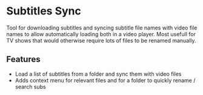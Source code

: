 # Subtitles Sync

Tool for downloading subtitles and syncing subtitle file names with video file names to allow automatically loading both in a video player.
Most usefull for TV shows that would otherwise require lots of files to be renamed manually.

## Features

+ Load a list of subtitles from a folder and sync them with video files
+ Adds context menu for relevant files and for a folder to quickly rename / search subs





